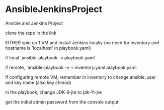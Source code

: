 # AnsibleJenkinsProject
Ansible and Jenkins Project

clone the repo in the link

EITHER spin up 1 VM and install Jenkins locally (no need for inventory and hostname is 'localhost' in playbook.yaml)

if local 'ansible-playbook -v playbook.yaml

if remote, 'ansible-playbook -v -i inventory.yaml playbook.yaml

If configuring remote VM, remember in inventory to change ansible_user and key name (also key chmod)

in the playbook, change JDK-8-jre to jdk-11-jre

get the initial admin password from the console output